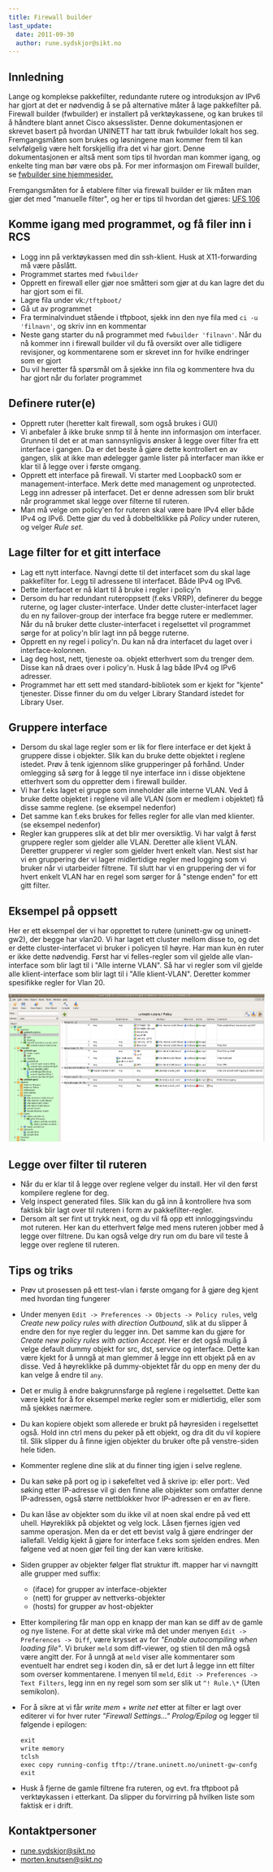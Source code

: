 ```yaml
---
title: Firewall builder
last_update:
  date: 2011-09-30
  author: rune.sydskjor@sikt.no
---
```


## Innledning

Lange og komplekse pakkefilter, redundante rutere og introduksjon av
IPv6 har gjort at det er nødvendig å se på alternative måter å lage
pakkefilter på. Firewall builder (fwbuilder) er installert på
verktøykassene, og kan brukes til å håndtere blant annet Cisco
aksesslister. Denne dokumentasjonen er skrevet basert på hvordan UNINETT
har tatt ibruk fwbuilder lokalt hos seg. Fremgangsmåten som brukes og
løsningene man kommer frem til kan selvfølgelig være helt forskjellig
ifra det vi har gjort. Denne dokumentasjonen er altså ment som tips til
hvordan man kommer igang, og enkelte ting man bør være obs på. For mer
informasjon om Firewall builder, se [fwbuilder sine
hjemmesider.](http://www.fwbuilder.org/)

Fremgangsmåten for å etablere filter via firewall builder er lik måten
man gjør det med "manuelle filter", og her er tips til hvordan det
gjøres: [UFS 106](https://ow.feide.no/_media/gigacampus:ufs:ufs_106.pdf)

## Komme igang med programmet, og få filer inn i RCS

-   Logg inn på verktøykassen med din ssh-klient. Husk at X11-forwarding
    må være påslått.
-   Programmet startes med `fwbuilder`
-   Opprett en firewall eller gjør noe småtteri som gjør at du kan lagre
    det du har gjort som ei fil.
-   Lagre fila under vk:`/tftpboot/`
-   Gå ut av programmet
-   Fra terminalvinduet stående i tftpboot, sjekk inn den nye fila med
    `ci -u 'filnavn'`, og skriv inn en kommentar
-   Neste gang starter du nå programmet med `fwbuilder 'filnavn'`. Når du
    nå kommer inn i firewall builder vil du få oversikt over alle
    tidligere revisjoner, og kommentarene som er skrevet inn for hvilke
    endringer som er gjort
-   Du vil heretter få spørsmål om å sjekke inn fila og kommentere hva
    du har gjort når du forlater programmet

## Definere ruter(e)

-   Opprett ruter (heretter kalt firewall, som også brukes i GUI)
-   Vi anbefaler å ikke bruke snmp til å hente inn informasjon om
    interfacer. Grunnen til det er at man sannsynligvis ønsker å legge
    over filter fra ett interface i gangen. Da er det beste å gjøre
    dette kontrollert en av gangen, slik at ikke man ødelegger gamle
    lister på interfacer man ikke er klar til å legge over i første
    omgang.
-   Opprett ett interface på firewall. Vi starter med Loopback0 som er
    management-interface. Merk dette med management og unprotected. Legg
    inn adresser på interfacet. Det er denne adressen som blir brukt når
    programmet skal legge over filterne til ruteren.
-   Man må velge om policy'en for ruteren skal være bare IPv4 eller både
    IPv4 og IPv6. Dette gjør du ved å dobbeltklikke på *Policy* under
    ruteren, og velger *Rule set*.

## Lage filter for et gitt interface

-   Lag ett nytt interface. Navngi dette til det interfacet som du skal
    lage pakkefilter for. Legg til adressene til interfacet. Både IPv4
    og IPv6.
-   Dette interfacet er nå klart til å bruke i regler i policy'n
-   Dersom du har redundant ruteroppsett (f.eks VRRP), definerer du
    begge ruterne, og lager cluster-interface. Under dette
    cluster-interfacet lager du en ny failover-group der interface fra
    begge rutere er medlemmer. Når du nå bruker dette cluster-interfacet
    i regelsettet vil programmet sørge for at policy'n blir lagt inn på
    begge ruterne.
-   Opprett en ny regel i policy'n. Du kan nå dra interfacet du laget
    over i interface-kolonnen.
-   Lag deg host, nett, tjeneste oa. objekt etterhvert som du trenger
    dem. Disse kan nå draes over i policy'n. Husk å lag både IPv4 og
    IPv6 adresser.
-   Programmet har ett sett med standard-bibliotek som er kjekt for
    "kjente" tjenester. Disse finner du om du velger Library Standard
    istedet for Library User.

## Gruppere interface

-   Dersom du skal lage regler som er lik for flere interface er det
    kjekt å gruppere disse i objekter. Slik kan du bruke dette objektet
    i reglene istedet. Prøv å tenk igjennom slike grupperinger på
    forhånd. Under omlegging så sørg for å legge til nye interface inn i
    disse objektene etterhvert som du oppretter dem i firewall builder.
-   Vi har f.eks laget ei gruppe som inneholder alle interne VLAN. Ved å
    bruke dette objektet i reglene vil alle VLAN (som er medlem i
    objektet) få disse samme reglene. (se eksempel nedenfor)
-   Det samme kan f.eks brukes for felles regler for alle vlan med
    klienter. (se eksempel nedenfor)
-   Regler kan grupperes slik at det blir mer oversiktlig. Vi har valgt
    å først gruppere regler som gjelder alle VLAN. Deretter alle klient
    VLAN. Deretter grupperer vi regler som gjelder hvert enkelt vlan.
    Nest sist har vi en gruppering der vi lager midlertidige regler med
    logging som vi bruker når vi utarbeider filtrene. Til slutt har vi
    en gruppering der vi for hvert enkelt VLAN har en regel som sørger
    for å "stenge enden" for ett gitt filter.

## Eksempel på oppsett

Her er ett eksempel der vi har opprettet to rutere (uninett-gw og
uninett-gw2), der begge har vlan20. Vi har laget ett cluster mellom
disse to, og det er dette cluster-interfacet vi bruker i policyen til
høyre. Har man kun èn ruter er ikke dette nødvendig. Først har vi
felles-regler som vil gjelde alle vlan-interface som blir lagt til i
"Alle interne VLAN". Så har vi regler som vil gjelde alle
klient-interface som blir lagt til i "Alle klient-VLAN". Deretter kommer
spesifikke regler for Vlan 20.

![](fw_eksempel.png)

## Legge over filter til ruteren

-   Når du er klar til å legge over reglene velger du install. Her vil
    den først kompilere reglene for deg.
-   Velg inspect generated files. Slik kan du gå inn å kontrollere hva
    som faktisk blir lagt over til ruteren i form av pakkefilter-regler.
-   Dersom alt ser fint ut trykk next, og du vil få opp ett
    innloggingsvindu mot ruteren. Her kan du etterhvert følge med mens
    ruteren jobber med å legge over filtrene. Du kan også velge dry run
    om du bare vil teste å legge over reglene til ruteren.

## Tips og triks

-   Prøv ut prosessen på ett test-vlan i første omgang for å gjøre deg
    kjent med hvordan ting fungerer

-   Under menyen `Edit -> Preferences -> Objects -> Policy
    rules`, velg *Create new policy rules with direction Outbound*, slik at
    du slipper å endre den for nye regler du legger inn. Det samme kan
    du gjøre for *Create new policy rules with action Accept*. Her er det
    også mulig å velge default dummy objekt for src, dst, service og
    interface. Dette kan være kjekt for å unngå at man glemmer å legge
    inn ett objekt på en av disse. Ved å høyreklikke på dummy-objektet
    får du opp en meny der du kan velge å endre til `any`.

-   Det er mulig å endre bakgrunnsfarge på reglene i regelsettet. Dette
    kan være kjekt for å for eksempel merke regler som er midlertidig,
    eller som må sjekkes nærmere.

-   Du kan kopiere objekt som allerede er brukt på høyresiden i
    regelsettet også. Hold inn ctrl mens du peker på ett objekt, og dra
    dit du vil kopiere til. Slik slipper du å finne igjen objekter du
    bruker ofte på venstre-siden hele tiden.

-   Kommenter reglene dine slik at du finner ting igjen i selve reglene.

-   Du kan søke på port og ip i søkefeltet ved å skrive ip: eller port:.
    Ved søking etter IP-adresse vil gi den finne alle objekter som
    omfatter denne IP-adressen, også større nettblokker hvor IP-adressen
    er en av flere.

-   Du kan låse av objekter som du ikke vil at noen skal endre på ved
    ett uhell. Høyreklikk på objektet og velg lock. Låsen fjernes igjen
    ved samme operasjon. Men da er det ett bevist valg å gjøre endringer
    der iallefall. Veldig kjekt å gjøre for interface f.eks som sjelden
    endres. Men følgene ved at noen gjør feil ting der kan være
    kritiske.

-   Siden grupper av objekter følger flat struktur ift. mapper har vi
    navngitt alle grupper med suffix:
    -   (iface) for grupper av interface-objekter
    -   (nett) for grupper av nettverks-objekter
    -   (hosts) for grupper av host-objekter

-   Etter kompilering får man opp en knapp der man kan se diff av de
    gamle og nye listene. For at dette skal virke må det under menyen
    `Edit -> Preferences -> Diff`, være krysset av for *"Enable
    autocompiling when loading file"*. Vi bruker `meld` som diff-viewer, og
    stien til den må også være angitt der. For å unngå at `meld` viser
    alle kommentarer som eventuelt har endret seg i koden din, så er det
    lurt å legge inn ett filter som overser kommentarene. I menyen til
    `meld`, `Edit -> Preferences -> Text Filters`, legg inn en ny
    regel som som ser slik ut `^! Rule.\*` (Uten semikolon).

-   For å sikre at vi får *write mem* + *write net* etter at filter er lagt
    over editerer vi for hver ruter *"Firewall Settings…"* *Prolog/Epilog*
    og legger til følgende i epilogen:

    ```
    exit
    write memory
    tclsh
    exec copy running-config tftp://trane.uninett.no/uninett-gw-confg
    exit
    ```

-   Husk å fjerne de gamle filtrene fra ruteren, og evt. fra tftpboot på
    verktøykassen i etterkant. Da slipper du forvirring på hvilken liste
    som faktisk er i drift.

## Kontaktpersoner

- rune.sydskjor@sikt.no
- morten.knutsen@sikt.no
